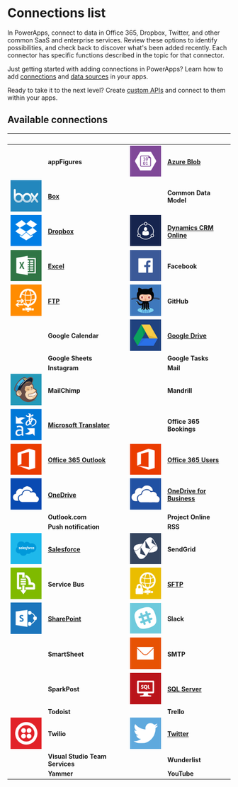 <properties
	pageTitle="List of connections | Microsoft PowerApps"
	description="Overview of all the available connections you can use to build PowerApps"
	services=""
	suite="powerapps"
	documentationCenter=""
	authors="AFTOwen"
	manager="erikre"
	editor=""
    tags=""/>

<tags
	ms.service="powerapps"
	ms.workload="na"
	ms.tgt_pltfrm="na"
	ms.devlang="na"
	ms.topic="article"
	ms.date="06/06/2016"
	ms.author="anneta"/>

# Connections list #
In PowerApps, connect to data in Office 365, Dropbox, Twitter, and other common SaaS and enterprise services. Review these options to identify possibilities, and check back to discover what's been added recently. Each connector has specific functions described in the topic for that connector.

Just getting started with adding connections in PowerApps? Learn how to add [connections](add-manage-connections.md) and [data sources](add-data-connection.md) in your apps.

Ready to take it to the next level? Create [custom APIs](register-custom-api.md) and connect to them within your apps.

## Available connections ##
| &nbsp; | &nbsp; | &nbsp; | &nbsp; |
|---|---|---|---|
|  | **appFigures** | ![](./media/connections-list/azureblob.png) | [**Azure Blob**](./connections/cloud-storage-blob-connections.md) |
| ![](./media/connections-list/box.png) | [**Box**](./connections/cloud-storage-blob-connections.md) |  | **Common Data Model** |
| ![](./media/connections-list/dropbox.png) | [**Dropbox**](./connections/cloud-storage-blob-connections.md) | ![](./media/connections-list/dynamicscrm.png) | [**Dynamics CRM Online**](./connections/connection-dynamics-crmonline.md) |
| ![](./media/connections-list/excel.png) | [**Excel**](./connections/connection-excel.md) | ![](./media/connections-list/facebook.png) | **Facebook** |
| ![](./media/connections-list/ftp.png) | [**FTP**](./connections/connection-ftp.md) | ![](./media/connections-list/github.png) | **GitHub** |
|  | **Google Calendar** | ![](./media/connections-list/googledrive.png) | [**Google Drive**](./connections/cloud-storage-blob-connections.md) |
|  | **Google Sheets** |  | **Google Tasks** |
|  | **Instagram** |  | **Mail** |
| ![](./media/connections-list/mailchimp.png) | **MailChimp** |  | **Mandrill** |
| ![](./media/connections-list/translator.png) | [**Microsoft Translator**](./connections/connection-microsoft-translator.md) |  | **Office 365 Bookings** |
| ![](./media/connections-list/office365.png) | [**Office 365 Outlook**](./connections/connection-office365-outlook.md) | ![](./media/connections-list/office365.png) | [**Office 365 Users**](./connections/connection-office365-users.md) |
| ![](./media/connections-list/onedrive.png) | [**OneDrive**](./connectionscloud-storage-blob-connections.md) | ![](./media/connections-list/onedriveforbusiness.png) | [**OneDrive for Business**](./connections/cloud-storage-blob-connections.md) |
|  | **Outlook.com** |  | **Project Online** |
|  | **Push notification** |  | **RSS** |
| ![](./media/connections-list/salesforce.png) | [**Salesforce**](./connections/connection-salesforce.md) | ![](./media/connections-list/sendgrid.png) | **SendGrid** |
| ![](./media/connections-list/servicebus.png) | **Service Bus** | ![](./media/connections-list/sftp.png) | [**SFTP**](./connections/connection-sftp.md) |
| ![](./media/connections-list/sharepoint.png) | [**SharePoint**](./connections/connection-sharepoint-online.md) | ![](./media/connections-list/slack.png) | **Slack** |
|  | **SmartSheet** | ![](./media/connections-list/smtp.png) | **SMTP** |
|  | **SparkPost** | ![](./media/connections-list/sql.png) | [**SQL Server**](./connections/connection-azure-sqldatabase.md) |
|  | **Todoist** |  | **Trello** |
| ![](./media/connections-list/twilio.png) | **Twilio** | ![](./media/connections-list/twitter.png) | [**Twitter**](./connections/connection-twitter.md) |
|  | **Visual Studio Team Services** |  | **Wunderlist** |
|  | **Yammer** |  | **YouTube** |
